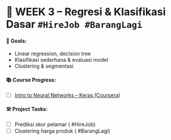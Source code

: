 # 📅 WEEK 3 – Regresi & Klasifikasi Dasar `#HireJob #BarangLagi`
#### 🎯 Goals:
- Linear regression, decision tree
- Klasifikasi sederhana & evaluasi model
- Clustering & segmentasi

#### 📚 Course Progress:
- [ ] [Intro to Neural Networks – Keras (Coursera)](https://www.coursera.org/learn/neural-networks-deep-learning)

#### 🛠️ Project Tasks:
- [ ] Prediksi skor pelamar ( #HireJob)
- [ ] Clustering harga produk ( #BarangLagi)

